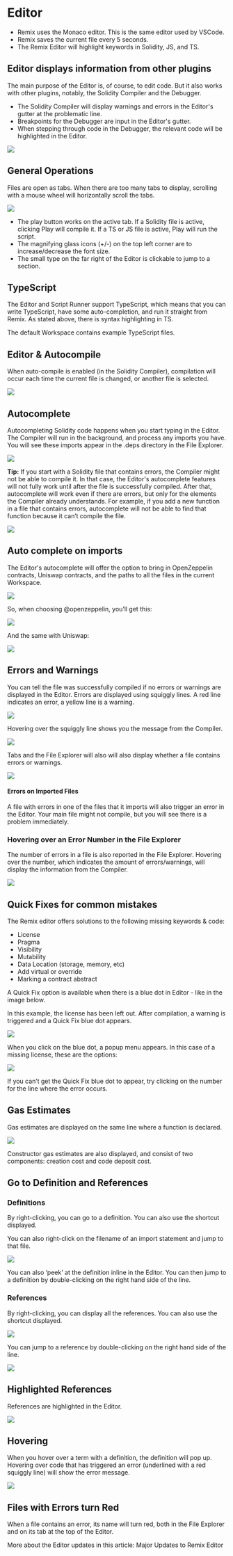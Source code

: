 # Editor

- Remix uses the Monaco editor. This is the same editor used by VSCode.
- Remix saves the current file every 5 seconds.
- The Remix Editor will highlight keywords in Solidity, JS, and TS.

## Editor displays information from other plugins

The main purpose of the Editor is, of course, to edit code. But it also works with other plugins, notably, the Solidity Compiler and the Debugger.

- The Solidity Compiler will display warnings and errors in the Editor's gutter at the problematic line.
- Breakpoints for the Debugger are input in the Editor's gutter.
- When stepping through code in the Debugger, the relevant code will be highlighted in the Editor.

![](images/a-editor-general.png)

## General Operations

Files are open as tabs. When there are too many tabs to display, scrolling with a mouse wheel will horizontally scroll the tabs.

![](images/a-editor-tabs.png)

- The play button works on the active tab. If a Solidity file is active, clicking Play will compile it. If a TS or JS file is active, Play will run the script.
- The magnifying glass icons (+/-) on the top left corner are to increase/decrease the font size.
- The small type on the far right of the Editor is clickable to jump to a section.

## TypeScript

The Editor and Script Runner support TypeScript, which means that you can write TypeScript, have some auto-completion, and run it straight from Remix. As stated above, there is syntax highlighting in TS.

The default Workspace contains example TypeScript files.

## Editor & Autocompile

When auto-compile is enabled (in the Solidity Compiler), compilation will occur each time the current file is changed, or another file is selected.

![](images/a-editor-settings.png)

## Autocomplete

Autocompleting Solidity code happens when you start typing in the Editor. The Compiler will run in the background, and process any imports you have. You will see these imports appear in the .deps directory in the File Explorer.

![](images/a-editor-autocomplete1.png)

**Tip:** If you start with a Solidity file that contains errors, the Compiler might not be able to compile it. In that case, the Editor's autocomplete features will not fully work until after the file is successfully compiled. After that, autocomplete will work even if there are errors, but only for the elements the Compiler already understands. For example, if you add a new function in a file that contains errors, autocomplete will not be able to find that function because it can’t compile the file.

![](images/a-editor-autocomplete.png)

## Auto complete on imports

The Editor's autocomplete will offer the option to bring in OpenZeppelin contracts, Uniswap contracts, and the paths to all the files in the current Workspace.

![](images/a-editor-auto-import1.png)

So, when choosing @openzeppelin, you’ll get this:

![](images/a-editor-auto-oz-import2.png)

And the same with Uniswap:

![](images/a-editor-auto-uni-import3.png)

## Errors and Warnings

You can tell the file was successfully compiled if no errors or warnings are displayed in the Editor. Errors are displayed using squiggly lines. A red line indicates an error, a yellow line is a warning.

![](images/a-editor-error-red-squiggles.png)

Hovering over the squiggly line shows you the message from the Compiler.

![](images/a-editor-error-hover.png)

Tabs and the File Explorer will also will also display whether a file contains errors or warnings.

![](images/a-editor-errors-tabs-fe.png)

#### Errors on Imported Files

A file with errors in one of the files that it imports will also trigger an error in the Editor. Your main file might not compile, but you will see there is a problem immediately.

### Hovering over an Error Number in the File Explorer

The number of errors in a file is also reported in the File Explorer. Hovering over the number, which indicates the amount of errors/warnings, will display the information from the Compiler.

![](images/a-editor-error-fe-num.png)

## Quick Fixes for common mistakes

The Remix editor offers solutions to the following missing keywords & code:

- License
- Pragma
- Visibility
- Mutability
- Data Location (storage, memory, etc)
- Add virtual or override
- Marking a contract abstract

A Quick Fix option is available when there is a blue dot in Editor - like in the image below.

In this example, the license has been left out. After compilation, a warning is triggered and a Quick Fix blue dot appears.

![](images/a-editor-qf-license.png)

When you click on the blue dot, a popup menu appears. In this case of a missing license, these are the options:

![](images/a-editor-qf-license-options5.png)

If you can’t get the Quick Fix blue dot to appear, try clicking on the number for the line where the error occurs.

## Gas Estimates

Gas estimates are displayed on the same line where a function is declared.

![](images/a-editor-i-got-gas.png)

Constructor gas estimates are also displayed, and consist of two components: creation cost and code deposit cost.

## Go to Definition and References

### Definitions

By right-clicking, you can go to a definition. You can also use the shortcut displayed.

You can also right-click on the filename of an import statement and jump to that file.

![](images/a-editor-goto-def.png)

You can also ‘peek’ at the definition inline in the Editor. You can then jump to a definition by double-clicking on the right hand side of the line.

### References

By right-clicking, you can display all the references. You can also use the shortcut displayed.

![](images/a-editor-refs1.png)

You can jump to a reference by double-clicking on the right hand side of the line.

![](images/a-editor-ref2.png)

## Highlighted References

References are highlighted in the Editor.

![](images/a-editor-ref-highlight.png)

## Hovering

When you hover over a term with a definition, the definition will pop up. Hovering over code that has triggered an error (underlined with a red squiggly line) will show the error message.

![](images/a-editor-hover.png)

## Files with Errors turn Red

When a file contains an error, its name will turn red, both in the File Explorer and on its tab at the top of the Editor.

More about the Editor updates in this article: Major Updates to Remix Editor
